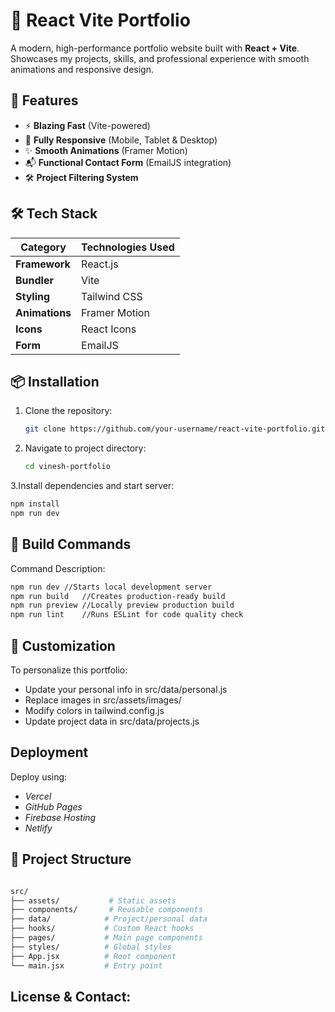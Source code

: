 # 🌟 React Vite Portfolio

A modern, high-performance portfolio website built with **React + Vite**. Showcases my projects, skills, and professional experience with smooth animations and responsive design.

## 🚀 Features

- ⚡ **Blazing Fast** (Vite-powered)
- 📱 **Fully Responsive** (Mobile, Tablet & Desktop)
- ✨ **Smooth Animations** (Framer Motion)
- 📬 **Functional Contact Form** (EmailJS integration)
- 🛠️ **Project Filtering System**

## 🛠️ Tech Stack

| Category       | Technologies Used |
|---------------|-------------------|
| **Framework** | React.js          |
| **Bundler**   | Vite              |
| **Styling**   | Tailwind CSS      |
| **Animations**| Framer Motion     |
| **Icons**     | React Icons       |
| **Form**      | EmailJS           |

## 📦 Installation

1. Clone the repository:
   ```bash
   git clone https://github.com/your-username/react-vite-portfolio.git
   ```
2. Navigate to project directory:
   ```bash
   cd vinesh-portfolio
   ```
3.Install dependencies and start server:
  ```bash
  npm install
  npm run dev
```

## 🔧 Build Commands
Command	Description: 
``` bash
npm run dev //Starts local development server
npm run build	//Creates production-ready build
npm run preview	//Locally preview production build
npm run lint	//Runs ESLint for code quality check
```

## 🎨 Customization

To personalize this portfolio:
- Update your personal info in src/data/personal.js
- Replace images in src/assets/images/
- Modify colors in tailwind.config.js
- Update project data in src/data/projects.js

## Deployment

Deploy using:
 - *Vercel*
 - *GitHub Pages*
 - *Firebase Hosting*
 - *Netlify*

## 📂 Project Structure
   ```bash

src/
├── assets/           # Static assets
├── components/       # Reusable components
├── data/            # Project/personal data
├── hooks/           # Custom React hooks
├── pages/           # Main page components
├── styles/          # Global styles
├── App.jsx          # Root component
└── main.jsx         # Entry point
```
## License & Contact:

